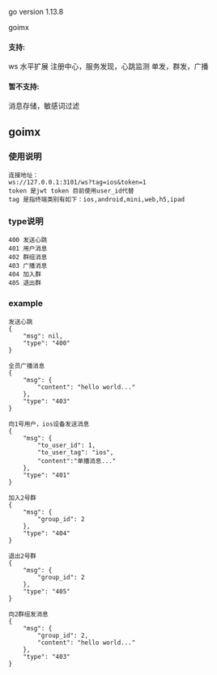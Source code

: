 go version 1.13.8

goimx
#### 支持:
ws
水平扩展
注册中心，服务发现，心跳监测
单发，群发，广播

#### 暂不支持:
消息存储，敏感词过滤

## goimx 

### 使用说明

```
连接地址：
ws://127.0.0.1:3101/ws?tag=ios&token=1
token 是jwt token 目前使用user_id代替
tag 是指终端类别有如下：ios,android,mini,web,h5,ipad
```
### type说明
```
400 发送心跳
401 用户消息
402 群组消息
403 广播消息
404 加入群
405 退出群
```
### example
```
发送心跳
{
	"msg": nil,
	"type": "400"
}

全员广播消息
{
	"msg": {
		"content": "hello world..."
	},
	"type": "403"
}

向1号用户，ios设备发送消息
{
	"msg": {
		"to_user_id": 1,
		"to_user_tag": "ios",
		"content":"单播消息..."
	},
	"type": "401"
}

加入2号群
{
	"msg": {
		"group_id": 2
	},
	"type": "404"
}

退出2号群
{
	"msg": {
		"group_id": 2
	},
	"type": "405"
}

向2群组发消息
{
	"msg": {
		"group_id": 2,
		"content": "hello world..."
	},
	"type": "403"
}
```
